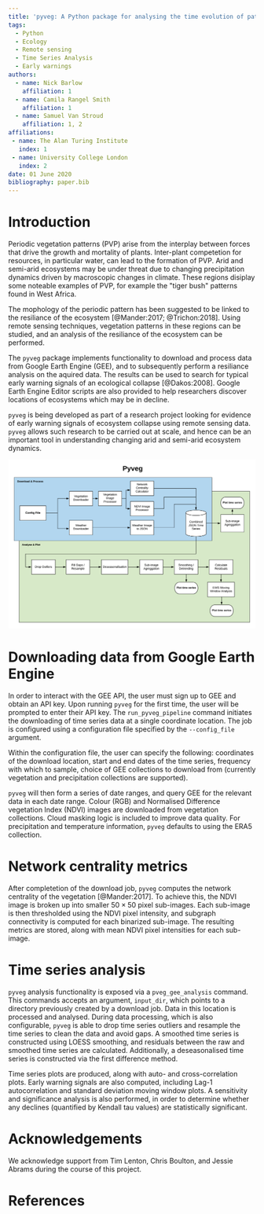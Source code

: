 ```yaml
---
title: 'pyveg: A Python package for analysing the time evolution of patterned vegetation using Google Earth Engine'
tags:
  - Python
  - Ecology
  - Remote sensing
  - Time Series Analysis
  - Early warnings 
authors:
  - name: Nick Barlow
    affiliation: 1
  - name: Camila Rangel Smith
    affiliation: 1
  - name: Samuel Van Stroud
    affiliation: 1, 2
affiliations:
 - name: The Alan Turing Institute
   index: 1
 - name: University College London
   index: 2
date: 01 June 2020
bibliography: paper.bib
---
```


# Introduction

Periodic vegetation patterns (PVP) arise from the interplay between 
forces that drive the growth and mortality of plants. Inter-plant 
competetion for resources, in particular water, can lead to the 
formation of PVP. Arid and semi-arid ecosystems may be under threat 
due to changing precipitation dynamics driven by macroscopic changes 
in climate. These regions disiplay some noteable examples of PVP, 
for example the "tiger bush" patterns found in West Africa.

The mophology of the periodic pattern has been suggested to be 
linked to the resiliance of the ecosystem [@Mander:2017; @Trichon:2018]. 
Using remote sensing techniques,  vegetation patterns in these regions 
can be studied, and an analysis of the resiliance of the ecosystem can 
be performed.

The `pyveg` package implements functionality to download and process data
from Google Earth Engine (GEE), and to subsequently perform a 
resiliance analysis on the aquired data. The results can be used
to search for typical early warning signals of an ecological collapse 
[@Dakos:2008]. Google Earth Engine Editor scripts are also provided to help
researchers discover locations of ecosystems which may be in
decline.

`pyveg` is being developed as part of a research project 
looking for evidence of early warning signals of ecosystem
collapse using remote sensing data. `pyveg` allows such 
research to be carried out at scale, and hence can be an 
important tool in understanding changing arid and semi-arid 
ecosystem dynamics.

![`pyveg` program flow.\label{fig:pyveg_flow}](pveg_flow.png)


# Downloading data from Google Earth Engine

In order to interact with the GEE API, the user must sign up to GEE 
and obtain an API key. Upon running `pyveg` for the first time, the 
user will be prompted to enter their API key. The `run_pyveg_pipeline`
command initiates the downloading of time series data at a single
coordinate location. The job is configured using a configuration file 
specified by the `--config_file` argument.

Within the configuration file, the user can specify the following:
coordinates of the download location, start and end dates of the 
time series, frequency with which to sample, choice of GEE collections 
to download from (currently vegetation and precipitation collections are 
supported).

`pyveg` will then form a series of date ranges, and query GEE for the relevant
data in each date range. Colour (RGB) and Normalised Difference vegetation
Index (NDVI) images are downloaded from vegetation collections. Cloud masking 
logic is included to improve data quality. For precipitation and temperature 
information, `pyveg` defaults to using the ERA5 collection.


# Network centrality metrics

After completetion of the download job, `pyveg` computes the network centrality 
of the vegetation [@Mander:2017]. To achieve this, the NDVI image is broken up 
into smaller $50 \times 50$ pixel sub-images. Each sub-image is then thresholded
using the NDVI pixel intensity, and subgraph connectivity is computed for each
binarized sub-image. The resulting metrics are stored, along with mean NDVI pixel 
intensities for each sub-image.


# Time series analysis 

`pyveg` analysis functionality is exposed via a `pveg_gee_analysis` command.
This commands accepts an argument, `input_dir`, which points to a directory 
previously created by a download job. Data in this location is processed and 
analysed. During data processing, which is also configurable, `pyveg` is able 
to drop time series outliers and resample the time series to clean the data 
and avoid gaps. A smoothed time series is constructed using LOESS smoothing, 
and residuals between the raw and smoothed time series are calculated. 
Additionally, a deseasonalised time series is constructed via the first 
difference method.

Time series plots are produced, along with auto- and cross-correlation plots.
Early warning signals are also computed, including Lag-1 autocorrelation
and standard deviation moving window plots. A sensitivity and significance
analysis is also performed, in order to determine whether any declines 
(quantified by Kendall tau values) are statistically significant.


# Acknowledgements

We acknowledge support from Tim Lenton, Chris Boulton, 
and Jessie Abrams during the course of this project.


# References